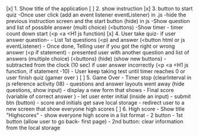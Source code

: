 [x] 1. Show title of the application
[ ] 2. show instruction
[x] 3. button to start quiz
   -Once user click (add an event listener eventListener) in .js
     -hide the previous instruction screen and the start button (hide) in js
     -Show question and list of possible answer (multi choice) (<buttons)
     -Show timer - timer count down start (<p <a <H1 js function) 
[x] 4. User take quiz- if user answer question- 
    - List 1st questions (<p) and answer (<button html or js eventListener)
    - Once done, Telling user if you got the right or wrong answer (<p if statement)
     - presented user with another question and list of answers (multiple choice) (<buttons) (hide) (show new buttons)
     - subtracted from the clock (10 sec) if user answer incorrectly (<p <a <H1 js function, if statement -10)
     - User keep taking test until timer reaches 0 or user finish quiz (gamer over )
[ ] 5. Game Over
    - Timer stop (clearInterval in js reference activity 08)
    - questions and answer layouts went away (hide questions, show input)
     - display a new form that shows
        - Final score (variable of correct answer )
        - let user enter initial (inside an input)
        - submit btn (button)
            - score and initials get save local storage
    - redirect user to a new screen that show everyone high scores
[ ] 6. High score
    - Show title "Highscores"
    - show everyone high score in a list format
    - 2 button
    - 1st button (allow user to go back- first page)
    - 2nd button: clear information from the local storage
